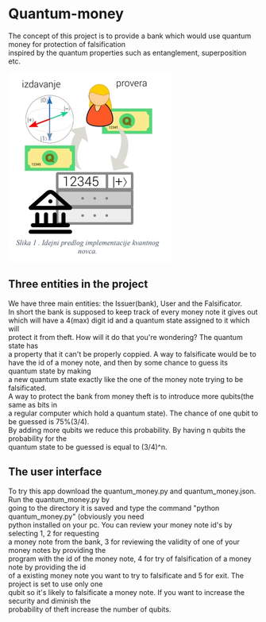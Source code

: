 # Quantum-money

The concept of this project is to provide a bank which would use quantum money for protection of falsification<br>
inspired by the quantum properties such as entanglement, superposition etc. 

![quantum_bank](pictures/Immagine.jpg)

## Three entities in the project

We have three main entities: the Issuer(bank), User and the Falsificator.<br>
In short the bank is supposed to keep track of every money note it gives out<br>
which will have a 4(max) digit id and a quantum state assigned to it which will<br>
protect it from theft. How will it do that you're wondering? The quantum state has<br>
a property that it can't be properly coppied. A way to falsificate would be to<br>
have the id of a money note, and then by some chance to guess its quantum state by making<br>
a new quantum state exactly like the one of the money note trying to be falsificated.<br>
A way to protect the bank from money theft is to introduce more qubits(the same as bits in<br>
a regular computer which hold a quantum state). The chance of one qubit to be guessed is 75%(3/4).<br>
By adding more qubits we reduce this probability. By having n qubits the probability for the<br>
quantum state to be guessed is equal to (3/4)^n.<br>

## The user interface

To try this app download the quantum_money.py and quantum_money.json. Run the quantum_money.py by<br>
going to the directory it is saved and type the command "python quantum_money.py" (obviously you need<br>
python installed on your pc. You can review your money note id's by selecting 1, 2 for requesting <br>
a money note from the bank, 3 for reviewing the validity of one of your money notes by providing the<br>
program with the id of the money note, 4 for try of falsification of a money note by providing the id<br>
of a existing money note you want to try to falsificate and 5 for exit. The project is set to use only one<br>
qubit so it's likely to falsificate a money note. If you want to increase the security and diminish the<br>
probability of theft increase the number of qubits.
